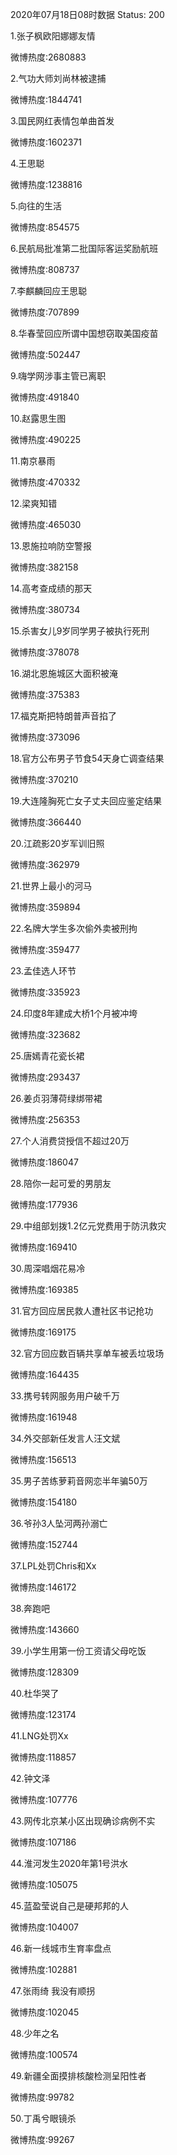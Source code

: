 2020年07月18日08时数据
Status: 200

1.张子枫欧阳娜娜友情

微博热度:2680883

2.气功大师刘尚林被逮捕

微博热度:1844741

3.国民网红表情包单曲首发

微博热度:1602371

4.王思聪

微博热度:1238816

5.向往的生活

微博热度:854575

6.民航局批准第二批国际客运奖励航班

微博热度:808737

7.李麒麟回应王思聪

微博热度:707899

8.华春莹回应所谓中国想窃取美国疫苗

微博热度:502447

9.嗨学网涉事主管已离职

微博热度:491840

10.赵露思生图

微博热度:490225

11.南京暴雨

微博热度:470332

12.梁爽知错

微博热度:465030

13.恩施拉响防空警报

微博热度:382158

14.高考查成绩的那天

微博热度:380734

15.杀害女儿9岁同学男子被执行死刑

微博热度:378078

16.湖北恩施城区大面积被淹

微博热度:375383

17.福克斯把特朗普声音掐了

微博热度:373096

18.官方公布男子节食54天身亡调查结果

微博热度:370210

19.大连隆胸死亡女子丈夫回应鉴定结果

微博热度:366440

20.江疏影20岁军训旧照

微博热度:362979

21.世界上最小的河马

微博热度:359894

22.名牌大学生多次偷外卖被刑拘

微博热度:359477

23.孟佳选人环节

微博热度:335923

24.印度8年建成大桥1个月被冲垮

微博热度:323682

25.唐嫣青花瓷长裙

微博热度:293437

26.姜贞羽薄荷绿绑带裙

微博热度:256353

27.个人消费贷授信不超过20万

微博热度:186047

28.陪你一起可爱的男朋友

微博热度:177936

29.中组部划拨1.2亿元党费用于防汛救灾

微博热度:169410

30.周深唱烟花易冷

微博热度:169385

31.官方回应居民救人遭社区书记抢功

微博热度:169175

32.官方回应数百辆共享单车被丢垃圾场

微博热度:164435

33.携号转网服务用户破千万

微博热度:161948

34.外交部新任发言人汪文斌

微博热度:156513

35.男子苦练萝莉音网恋半年骗50万

微博热度:154180

36.爷孙3人坠河两孙溺亡

微博热度:152744

37.LPL处罚Chris和Xx

微博热度:146172

38.奔跑吧

微博热度:143660

39.小学生用第一份工资请父母吃饭

微博热度:128309

40.杜华哭了

微博热度:123174

41.LNG处罚Xx

微博热度:118857

42.钟文泽

微博热度:107776

43.网传北京某小区出现确诊病例不实

微博热度:107186

44.淮河发生2020年第1号洪水

微博热度:105075

45.蓝盈莹说自己是硬邦邦的人

微博热度:104007

46.新一线城市生育率盘点

微博热度:102881

47.张雨绮 我没有顺拐

微博热度:102045

48.少年之名

微博热度:100574

49.新疆全面摸排核酸检测呈阳性者

微博热度:99782

50.丁禹兮眼镜杀

微博热度:99267

